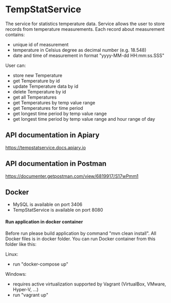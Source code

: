 # TempStatService
The service for statistics temperature data. 
Service allows the user to store records from temperature measurements. 
Each record about measurement contains:
- unique id of measurement
- temperature in Celsius degree as decimal number (e.g. 18.548)
- date and time of measurement in format "yyyy-MM-dd HH:mm:ss.SSS"


User can:
- store new Temperature
- get Temperature by id
- update Temperature data by id
- delete Temperature by id
- get all Temperatures
- get Temperatures by temp value range
- get Temperatures for time period
- get longest time period by temp value range
- get longest time period by temp value range and hour range of day

## API documentation in Apiary 
https://tempstatservice.docs.apiary.io

## API documentation in Postman 
https://documenter.getpostman.com/view/6819917/S17wPmm1

## Docker
- MySQL is available on port 3406
- TempStatService is available on port 8080
#### Run application in docker container
Before run please build application by command "mvn clean install".
All Docker files is in docker folder. You can run Docker container from this folder like this:

Linux: 
- run "docker-compose up"

Windows:
- requires active virtualization supported by Vagrant (VirtualBox, VMware, Hyper-V, ...)  
- run "vagrant up"
